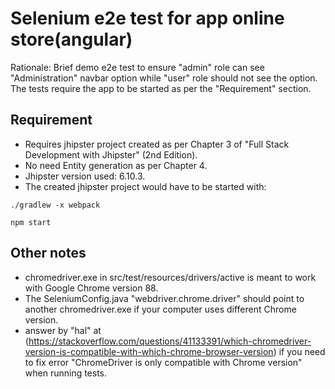 # Selenium e2e test for app online store(angular)

Rationale: Brief demo e2e test to ensure "admin" role can see "Administration" navbar option while "user" role should not see the option. The tests require the app to be started as per the "Requirement" section.

## Requirement 
- Requires jhipster project created as per Chapter 3 of "Full Stack Development with Jhipster" (2nd Edition). 
- No need Entity generation as per Chapter 4. 
- Jhipster version used: 6.10.3. 
- The created jhipster project would have to be started with:

```
./gradlew -x webpack

npm start
```

## Other notes
- chromedriver.exe in src/test/resources/drivers/active is meant to work with Google Chrome version 88.
- The SeleniumConfig.java "webdriver.chrome.driver" should point to another chromedriver.exe if your computer uses different Chrome version.
- answer by "hal" at (https://stackoverflow.com/questions/41133391/which-chromedriver-version-is-compatible-with-which-chrome-browser-version) if you need to fix error "ChromeDriver is only compatible with Chrome version" when running tests.